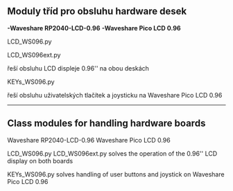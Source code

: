 ## Moduly tříd pro obsluhu hardware desek
**-Waveshare RP2040-LCD-0.96**
**-Waveshare Pico LCD 0.96**

LCD_WS096.py

LCD_WS096ext.py

řeší obsluhu LCD displeje 0.96'' na obou deskách

KEYs_WS096.py

řeší obsluhu uživatelských tlačítek a joysticku na Waveshare Pico LCD 0.96

---

## Class modules for handling hardware boards
Waveshare RP2040-LCD-0.96
Waveshare Pico LCD 0.96

LCD_WS096.py
LCD_WS096ext.py
solves the operation of the 0.96'' LCD display on both boards

KEYs_WS096.py
solves handling of user buttons and joystick on Waveshare Pico LCD 0.96
